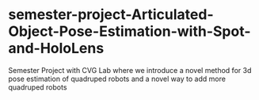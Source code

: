# semester-project-Articulated-Object-Pose-Estimation-with-Spot-and-HoloLens
Semester Project with CVG Lab where we introduce a novel method for 3d pose estimation of quadruped robots and a novel way to add more quadruped robots
